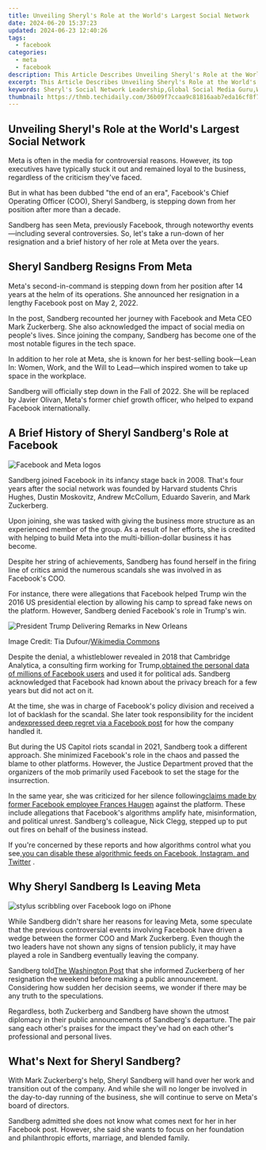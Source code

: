```yaml
---
title: Unveiling Sheryl's Role at the World's Largest Social Network
date: 2024-06-20 15:37:23
updated: 2024-06-23 12:40:26
tags:
  - facebook
categories:
  - meta
  - facebook
description: This Article Describes Unveiling Sheryl's Role at the World's Largest Social Network
excerpt: This Article Describes Unveiling Sheryl's Role at the World's Largest Social Network
keywords: Sheryl's Social Network Leadership,Global Social Media Guru,Worldwide SNS Influence,Sheryl CEO, SNS Empire,TOP Social Network Executive,Mega Social Platform Director,Social Media Goliath's Head
thumbnail: https://thmb.techidaily.com/36b09f7ccaa9c81816aab7eda16cf8f7440a1a40a70bb2dcfcf0284506d79ec5.jpg
---
```


## Unveiling Sheryl's Role at the World's Largest Social Network

 Meta is often in the media for controversial reasons. However, its top executives have typically stuck it out and remained loyal to the business, regardless of the criticism they've faced.

 But in what has been dubbed "the end of an era", Facebook's Chief Operating Officer (COO), Sheryl Sandberg, is stepping down from her position after more than a decade.

 Sandberg has seen Meta, previously Facebook, through noteworthy events—including several controversies. So, let's take a run-down of her resignation and a brief history of her role at Meta over the years.

## Sheryl Sandberg Resigns From Meta

 Meta's second-in-command is stepping down from her position after 14 years at the helm of its operations. She announced her resignation in a lengthy Facebook post on May 2, 2022.

 In the post, Sandberg recounted her journey with Facebook and Meta CEO Mark Zuckerberg. She also acknowledged the impact of social media on people's lives. Since joining the company, Sandberg has become one of the most notable figures in the tech space.

 In addition to her role at Meta, she is known for her best-selling book—Lean In: Women, Work, and the Will to Lead—which inspired women to take up space in the workplace.

 Sandberg will officially step down in the Fall of 2022\. She will be replaced by Javier Olivan, Meta's former chief growth officer, who helped to expand Facebook internationally.

## A Brief History of Sheryl Sandberg's Role at Facebook

![Facebook and Meta logos](https://static1.makeuseofimages.com/wordpress/wp-content/uploads/2022/02/facebook-meta-rebrand.jpg)

 Sandberg joined Facebook in its infancy stage back in 2008\. That's four years after the social network was founded by Harvard students Chris Hughes, Dustin Moskovitz, Andrew McCollum, Eduardo Saverin, and Mark Zuckerberg.

 Upon joining, she was tasked with giving the business more structure as an experienced member of the group. As a result of her efforts, she is credited with helping to build Meta into the multi-billion-dollar business it has become.

 Despite her string of achievements, Sandberg has found herself in the firing line of critics amid the numerous scandals she was involved in as Facebook's COO.

 For instance, there were allegations that Facebook helped Trump win the 2016 US presidential election by allowing his camp to spread fake news on the platform. However, Sandberg denied Facebook's role in Trump's win.

![President Trump Delivering Remarks in New Orleans](https://static1.makeuseofimages.com/wordpress/wp-content/uploads/2021/06/trump-at-ideag.jpg)

 Image Credit: Tia Dufour/[Wikimedia Commons](https://commons.wikimedia.org/wiki/File:TrumpAmericanFarmBureau%2719.jpg)

 Despite the denial, a whistleblower revealed in 2018 that Cambridge Analytica, a consulting firm working for Trump,[obtained the personal data of millions of Facebook users](https://www.makeuseof.com/tag/facebook-cambridge-analytica-scandal/) and used it for political ads. Sandberg acknowledged that Facebook had known about the privacy breach for a few years but did not act on it.

 At the time, she was in charge of Facebook's policy division and received a lot of backlash for the scandal. She later took responsibility for the incident and[expressed deep regret via a Facebook post](https://web.facebook.com/sheryl/posts/10160055807270177?pnref=story&%5Frdc=1&%5Frdr) for how the company handled it.

 But during the US Capitol riots scandal in 2021, Sandberg took a different approach. She minimized Facebook's role in the chaos and passed the blame to other platforms. However, the Justice Department proved that the organizers of the mob primarily used Facebook to set the stage for the insurrection.

 In the same year, she was criticized for her silence following[claims made by former Facebook employee Frances Haugen](http://www.makeuseof.com/who-is-facebook-whistleblower-60-minutes-interview-claims/) against the platform. These include allegations that Facebook's algorithms amplify hate, misinformation, and political unrest. Sandberg's colleague, Nick Clegg, stepped up to put out fires on behalf of the business instead.

 If you're concerned by these reports and how algorithms control what you see,[you can disable these algorithmic feeds on Facebook, Instagram, and Twitter](https://www.makeuseof.com/tag/how-and-why-to-disable-algorithmic-feeds-on-twitter-instagram-and-facebook/) .

## Why Sheryl Sandberg Is Leaving Meta

![stylus scribbling over Facebook logo on iPhone](https://static1.makeuseofimages.com/wordpress/wp-content/uploads/2021/11/pexels-thought-catalog-2228555.jpg)

 While Sandberg didn't share her reasons for leaving Meta, some speculate that the previous controversial events involving Facebook have driven a wedge between the former COO and Mark Zuckerberg. Even though the two leaders have not shown any signs of tension publicly, it may have played a role in Sandberg eventually leaving the company.

 Sandberg told[The Washington Post](https://www.washingtonpost.com/technology/2022/06/01/sheryl-sandberg-leaves-facebook/) that she informed Zuckerberg of her resignation the weekend before making a public announcement. Considering how sudden her decision seems, we wonder if there may be any truth to the speculations.

 Regardless, both Zuckerberg and Sandberg have shown the utmost diplomacy in their public announcements of Sandberg's departure. The pair sang each other's praises for the impact they've had on each other's professional and personal lives.

## What's Next for Sheryl Sandberg?

 With Mark Zuckerberg's help, Sheryl Sandberg will hand over her work and transition out of the company. And while she will no longer be involved in the day-to-day running of the business, she will continue to serve on Meta's board of directors.

 Sandberg admitted she does not know what comes next for her in her Facebook post. However, she said she wants to focus on her foundation and philanthropic efforts, marriage, and blended family.


<ins class="adsbygoogle"
     style="display:block"
     data-ad-format="autorelaxed"
     data-ad-client="ca-pub-7571918770474297"
     data-ad-slot="1223367746"></ins>



<ins class="adsbygoogle"
     style="display:block"
     data-ad-client="ca-pub-7571918770474297"
     data-ad-slot="8358498916"
     data-ad-format="auto"
     data-full-width-responsive="true"></ins>
